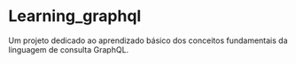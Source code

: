 # Learning_graphql
Um projeto dedicado ao aprendizado básico dos conceitos fundamentais da linguagem de consulta GraphQL.
